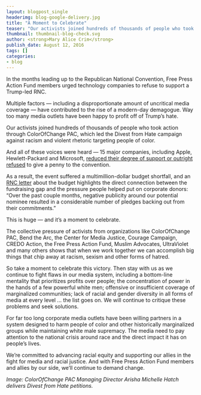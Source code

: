 ```yaml
---
layout: blogpost_single
headerimg: blog-google-delivery.jpg
title: "A Moment to Celebrate"
teaser: "Our activists joined hundreds of thousands of people who took action through ColorOfChange PAC, which led the Divest from Hate campaign against racism and violent rhetoric targeting people of color."
thumbnail: thumbnail-blog-check.svg
author: <strong>Mary Alice Crim</strong>
publish_date: August 12, 2016
tags: []
categories:
- blog
---
```


In the months leading up to the Republican National Convention, Free Press Action Fund members urged technology companies to refuse to support a Trump-led RNC.

Multiple factors — including a disproportionate amount of uncritical media coverage — have contributed to the rise of a modern-day demagogue. Way too many media outlets have been happy to profit off of Trump’s hate.

Our activists joined hundreds of thousands of people who took action through ColorOfChange PAC, which led the Divest from Hate campaign against racism and violent rhetoric targeting people of color.

And all of these voices were heard — 15 major companies, including Apple, Hewlett-Packard and Microsoft, [reduced their degree of support or outright refused](https://www.washingtonpost.com/news/the-fix/wp/2016/07/21/inside-the-trump-convention-divestment-movement/) to give a penny to the convention.

As a result, the event suffered a multimillion-dollar budget shortfall, and an [RNC letter](http://www.politico.com/story/2016/07/rnc-begs-adelson-for-6-million-to-cover-convention-shortfall-225571) about the budget highlights the direct connection between the fundraising gap and the pressure people helped put on corporate donors: “Over the past couple months, negative publicity around our potential nominee resulted in a considerable number of pledges backing out from their commitments.”

This is huge — and it’s a moment to celebrate.

The collective pressure of activists from organizations like ColorOfChange PAC, Bend the Arc, the Center for Media Justice, Courage Campaign, CREDO Action, the Free Press Action Fund, Muslim Advocates, UltraViolet and many others shows that when we work together we can accomplish big things that chip away at racism, sexism and other forms of hatred.

So take a moment to celebrate this victory. Then stay with us as we continue to fight flaws in our media system, including a bottom-line mentality that prioritizes profits over people; the concentration of power in the hands of a few powerful white men; offensive or insufficient coverage of marginalized communities; lack of racial and gender diversity in all forms of media at every level ... the list goes on. We will continue to critique these problems and seek solutions. 

For far too long corporate media outlets have been willing partners in a system designed to harm people of color and other historically marginalized groups while maintaining white male supremacy. The media need to pay attention to the national crisis around race and the direct impact it has on people’s lives.

We’re committed to advancing racial equity and supporting our allies in the fight for media and racial justice. And with Free Press Action Fund members and allies by our side, we’ll continue to demand change.

*Image: ColorOfChange PAC Managing Director Arisha Michelle Hatch delivers Divest from Hate petitions.*
